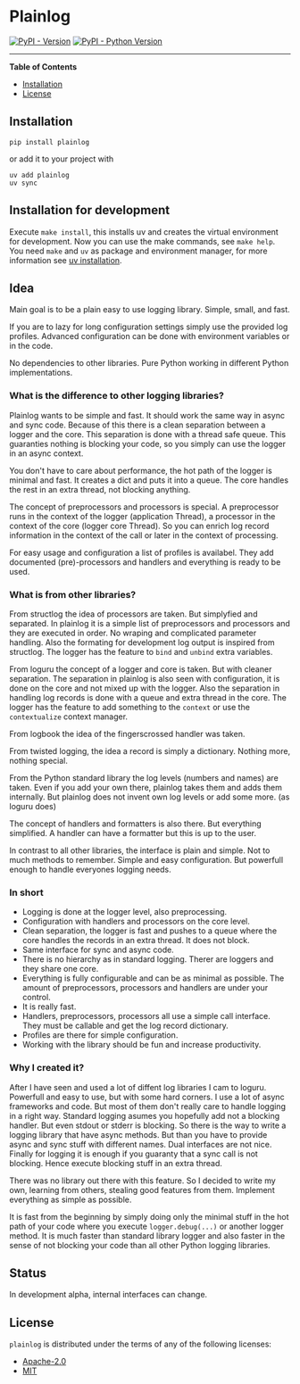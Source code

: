 # Plainlog

[![PyPI - Version](https://img.shields.io/pypi/v/plainlog.svg)](https://pypi.org/project/plainlog)
[![PyPI - Python Version](https://img.shields.io/pypi/pyversions/plainlog.svg)](https://pypi.org/project/plainlog)

-----

**Table of Contents**

- [Installation](#installation)
- [License](#license)

## Installation

```console
pip install plainlog
```

or add it to your project with

```console
uv add plainlog
uv sync
```

## Installation for development

Execute `make install`, this installs uv and creates the virtual environment for development.
Now you can use the make commands, see `make help`.
You need `make` and `uv` as package and environment manager, for more information see [uv installation](https://docs.astral.sh/uv/getting-started/installation/).

## Idea

Main goal is to be a plain easy to use logging library.
Simple, small, and fast.

If you are to lazy for long configuration settings simply use the provided log profiles.
Advanced configuration can be done with environment variables or in the code.

No dependencies to other libraries. Pure Python working in different Python implementations.

### What is the difference to other logging libraries?

Plainlog wants to be simple and fast. It should work the same way in async and sync code.
Because of this there is a clean separation between a logger and the core. This separation is done with a thread safe queue.
This guaranties nothing is blocking your code, so you simply can use the logger in an async context.

You don't have to care about performance, the hot path of the logger is minimal and fast.
It creates a dict and puts it into a queue. The core handles the rest in an extra thread, not blocking anything.

The concept of preprocessors and processors is special. A preprocessor runs in the context of the logger (application Thread), a processor in the context of the core (logger core Thread).
So you can enrich log record information in the context of the call or later in the context of processing.

For easy usage and configuration a list of profiles is availabel.
They add documented (pre)-processors and handlers and everything is ready to be used.


### What is from other libraries?

From structlog the idea of processors are taken. But simplyfied and separated. In plainlog it is a simple list of preprocessors and processors
and they are executed in order. No wraping and complicated parameter handling.
Also the formating for development log output is inspired from structlog. The logger has the feature to `bind` and `unbind` extra variables.

From loguru the concept of a logger and core is taken. But with cleaner separation.
The separation in plainlog is also seen with configuration, it is done on the core and not mixed up with the logger.
Also the separation in handling log records is done with a queue and extra thread in the core.
The logger has the feature to add something to the `context` or use the `contextualize` context manager.

From logbook the idea of the fingerscrossed handler was taken.

From twisted logging, the idea a record is simply a dictionary. Nothing more, nothing special.

From the Python standard library the log levels (numbers and names) are taken. Even if you add your own there, plainlog
takes them and adds them internally. But plainlog does not invent own log levels or add some more. (as loguru does)

The concept of handlers and formatters is also there. But everything simplified. 
A handler can have a formatter but this is up to the user.

In contrast to all other libraries, the interface is plain and simple. Not to much methods to remember. Simple and easy configuration.
But powerfull enough to handle everyones logging needs.

### In short

- Logging is done at the logger level, also preprocessing. 
- Configuration with handlers and processors on the core level.
- Clean separation, the logger is fast and pushes to a queue where the core handles the records in an extra thread. It does not block.
- Same interface for sync and async code.
- There is no hierarchy as in standard logging. Therer are loggers and they share one core.
- Everything is fully configurable and can be as minimal as possible. The amount of preprocessors, processors and handlers are under your control.
- It is really fast. 
- Handlers, preprocessors, processors all use a simple call interface. They must be callable and get the log record dictionary.
- Profiles are there for simple configuration.
- Working with the library should be fun and increase productivity.

### Why I created it?

After I have seen and used a lot of diffent log libraries I cam to loguru. Powerfull and easy to use, but with some hard corners.
I use a lot of async frameworks and code. But most of them don't really care to handle logging in a right way. Standard logging asumes
you hopefully add not a blocking handler. But even stdout or stderr is blocking. So there is the way to write a logging library that have
async methods. But than you have to provide async and sync stuff with different names. Dual interfaces are not nice.
Finally for logging it is enough if you guaranty that a sync call is not blocking. 
Hence execute blocking stuff in an extra thread.

There was no library out there with this feature. So I decided to write my own, learning from others, stealing good features from them.
Implement everything as simple as possible.

It is fast from the beginning by simply doing only the minimal stuff in the hot path of your code where you execute `logger.debug(...)` or another
logger method. It is much faster than standard library logger and also faster in the sense of not blocking your code than all other Python logging
libraries.

## Status

In development alpha, internal interfaces can change.

## License

`plainlog` is distributed under the terms of any of the following licenses:

- [Apache-2.0](https://spdx.org/licenses/Apache-2.0.html)
- [MIT](https://spdx.org/licenses/MIT.html)
